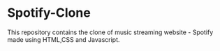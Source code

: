 # Spotify-Clone
This repository contains the clone of music streaming website - Spotify made using HTML,CSS and Javascript.
